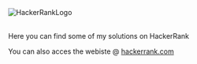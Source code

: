 <img src="https://camo.githubusercontent.com/49e713e1463692beaff7b552eb60511454485659f6131286eeab9db84e91840a/68747470733a2f2f69302e77702e636f6d2f6772616473696e67616d65732e636f6d2f77702d636f6e74656e742f75706c6f6164732f323031362f30352f3835363737315f3636383232343035333139373834315f313934333639393030395f6f2e706e67" alt="HackerRankLogo">
<br/>
<br/>
<p>Here you can find some of my solutions on HackerRank</p>
<p>You can also acces the webiste @ <a href="https://www.hackerrank.com/">hackerrank.com</a>
